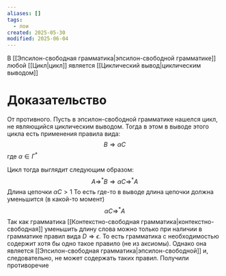 ```yaml
---
aliases: []
tags:
  - лои
created: 2025-05-30
modified: 2025-06-04
---
```

В [[Эпсилон-свободная грамматика|эпсилон-свободной грамматике]] любой [[Цикл|цикл]] является [[Циклический вывод|циклическим выводом]]
# Доказательство
От противного. Пусть в эпсилон-свободной грамматике нашелся цикл, не являющийся циклическим выводом. Тогда в этом в выводе этого цикла есть применения правила вида:
$$
B \Rightarrow \alpha C
$$
где $\alpha \in \Gamma^*$

Цикл тогда выглядит следующим образом:
$$
A \Rightarrow^* B \Rightarrow \alpha C \Rightarrow^* A
$$
Длина цепочки $\alpha C > 1$ То есть где-то в выводе длина цепочки должна уменьшится (в какой-то момент) 
$$
\alpha C \Rightarrow^* A
$$
Так как грамматика [[Контекстно-свободная грамматика|контекстно-свободная]] уменьшить длину слова можно только при наличии в грамматике правил вида $D \Rightarrow \epsilon$. То есть грамматика с необходимостью содержит хотя бы одно такое правило (не из аксиомы). Однако она является [[Эпсилон-свободная грамматика|эпсилон-свободной]] и, следовательно, не может содержать таких правил. Получили противоречие